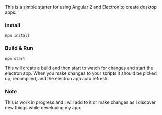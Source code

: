 
This is a simple starter for using Angular 2 and Electron to create desktop apps.

### Install

`npm install`

### Build & Run

`npm start`

This will create a build and then start to watch for changes and start the electron app. When you make changes to your scripts it should be picked up, recompiled, and the electron app auto refresh.

### Note

This is work in progress and I will add to it or make changes as I discover new things while developing my app.




